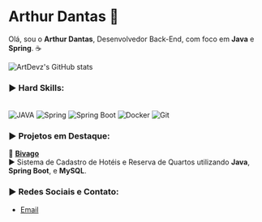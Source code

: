 # Arthur Dantas 👑

Olá, sou o **Arthur Dantas**, Desenvolvedor Back-End, com foco em **Java** e **Spring**. ☕

![ArtDevz's GitHub stats](https://github-readme-stats.vercel.app/api?username=artdevz&show_icons=true&theme=radical)

### ► Hard Skills:

<div style="display: inline_block"><br/> 
  <img align="center" alt="JAVA" src="https://img.shields.io/badge/Java-ED8B00?style=for-the-badge&logo=openjdk&logoColor=white" />
  <img align="center" alt="Spring" src="https://img.shields.io/badge/Spring-6DB33F?style=for-the-badge&logo=spring&logoColor=white" />
  <img align="center" alt="Spring Boot" src="https://img.shields.io/badge/Spring%20Boot-6DB33F?style=for-the-badge&logo=spring-boot&logoColor=white" />
  <img align="center" alt="Docker" src="https://img.shields.io/badge/Docker-2496ED?style=for-the-badge&logo=docker&logoColor=white" />
  <img align="center" alt="Git" src="https://img.shields.io/badge/Git-F05032?style=for-the-badge&logo=git&logoColor=white" />  
</div>

### ► Projetos em Destaque:

🔗 [**Bivago**](https://github.com/artdevz/NeoBivago-API)  
► Sistema de Cadastro de Hotéis e Reserva de Quartos utilizando **Java**, **Spring Boot**, e **MySQL**.

### ► Redes Sociais e Contato:

- [Email](mailto:arthurdantaslacerda@gmail.com)

